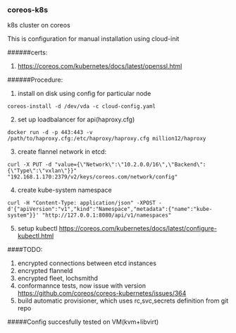 ### coreos-k8s
k8s cluster on coreos


This is configuration for manual installation using cloud-init


######certs:
1. https://coreos.com/kubernetes/docs/latest/openssl.html


######Procedure:
1. install on disk using config for particular node

  ```
  coreos-install -d /dev/vda -c cloud-config.yaml
  ```
2. set up loadbalancer for api(haproxy.cfg)

  ```
  docker run -d -p 443:443 -v /path/to/haproxy.cfg:/etc/haproxy/haproxy.cfg million12/haproxy
  ```
3. create flannel network in etcd: 
  
  ```
curl -X PUT -d "value={\"Network\":\"10.2.0.0/16\",\"Backend\":{\"Type\":\"vxlan\"}}" "192.168.1.170:2379/v2/keys/coreos.com/network/config"
```
4. create kube-system namespace
  
  ```
curl -H "Content-Type: application/json" -XPOST -d'{"apiVersion":"v1","kind":"Namespace","metadata":{"name":"kube-system"}}' "http://127.0.0.1:8080/api/v1/namespaces"
```
5. setup kubectl https://coreos.com/kubernetes/docs/latest/configure-kubectl.html


####TODO:
1. encrypted connections between etcd instances
2. encrypted flanneld
3. encrypted fleet, lochsmithd
4. conformannce tests, now issue with version https://github.com/coreos/coreos-kubernetes/issues/364 
5. build automatic provisioner, which uses rc,svc,secrets definition from git repo

#####Config succesfully tested on VM(kvm+libvirt)
